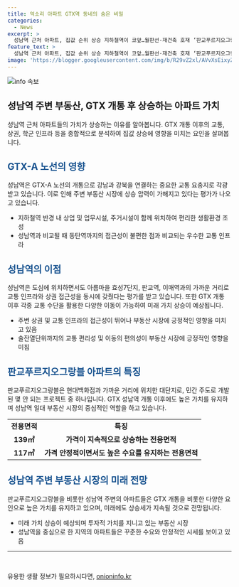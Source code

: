 ```yaml
---
title: 억소리 아파트 GTX역 동네의 숨은 비밀
categories:
  - News
excerpt: >
  성남역 근처 아파트, 집값 순위 상승 지하철역이 코앞…월판선·재건축 호재 ‘판교푸르지오그랑블’ 최상위 성남역 근처 아파트가 주목받고 있는 이유는 GTX 개통으로 교통·상권·학군 등 모든 요소가 갖춰졌기 때문이다. 성남역은 상업시설과 주거시설이 인접해 편리한 교통과 생활 환경을 제공한다. 이에 따라 해당 지역 부동산 시장이 상승세를 보이고 있으며, 판교푸르지오그랑블과 같은 아파트는 전 고점에 다가서며 라이벌인 알파리움을 앞선 모습이다. 앞으로도 성남역 일대는 더 많은 활성화가 예상되며, 누구나 편리하게 접근할 수 있는 역세권 투자 길잡이로 주목받고 있다.
feature_text: >
  성남역 근처 아파트, 집값 순위 상승 지하철역이 코앞…월판선·재건축 호재 ‘판교푸르지오그랑블’ 최상위 성남역 근처 아파트가 주목받고 있는 이유는 GTX 개통으로 교통·상권·학군 등 모든 요소가 갖춰졌기 때문이다. 성남역은 상업시설과 주거시설이 인접해 편리한 교통과 생활 환경을 제공한다. 이에 따라 해당 지역 부동산 시장이 상승세를 보이고 있으며, 판교푸르지오그랑블과 같은 아파트는 전 고점에 다가서며 라이벌인 알파리움을 앞선 모습이다. 앞으로도 성남역 일대는 더 많은 활성화가 예상되며, 누구나 편리하게 접근할 수 있는 역세권 투자 길잡이로 주목받고 있다.
image: 'https://blogger.googleusercontent.com/img/b/R29vZ2xl/AVvXsEixyZcFfHzMRdzZMjFBmAUKJYCLCGyLL1o632UiGVXcaFdKo_bkvkuCioo0uUKlGfBVcT3P84aROyZIXSBEx3Aw5nCQ3pTgDom1WDC4m8eifvWiAmWEEVb4x6G_l8C0QH225ldMjyaFvpxGEBGNO37VmDTDMHGhJPq73UglMfDca1-0aw/s1600/blogspot.png'
---
```


<p><img src="https://blogger.googleusercontent.com/img/b/R29vZ2xl/AVvXsEixyZcFfHzMRdzZMjFBmAUKJYCLCGyLL1o632UiGVXcaFdKo_bkvkuCioo0uUKlGfBVcT3P84aROyZIXSBEx3Aw5nCQ3pTgDom1WDC4m8eifvWiAmWEEVb4x6G_l8C0QH225ldMjyaFvpxGEBGNO37VmDTDMHGhJPq73UglMfDca1-0aw/s1600/blogspot.png" alt="info 속보" /></p>

<h2 data-ke-size="size26">성남역 주변 부동산, GTX 개통 후 상승하는 아파트 가치</h2>

<p data-ke-size="size16">성남역 근처 아파트들의 가치가 상승하는 이유를 알아봅니다. GTX 개통 이후의 교통, 상권, 학군 인프라 등을 종합적으로 분석하여 집값 상승에 영향을 미치는 요인을 살펴봅니다.</p>

<h2><b><span style="color: #1a5490;">GTX-A 노선의 영향</span></b></h2>

<p data-ke-size="size16">성남역은 GTX-A 노선의 개통으로 강남과 강북을 연결하는 중요한 교통 요충지로 각광받고 있습니다. 이로 인해 주변 부동산 시장에 상승 압력이 가해지고 있다는 평가가 나오고 있습니다.</p>

<ul>
<li>지하철역 반경 내 상업 및 업무시설, 주거시설이 함께 위치하여 편리한 생활환경 조성</li>
<li>성남역과 비교될 때 동탄역까지의 접근성이 불편한 점과 비교되는 우수한 교통 인프라</li>
</ul>

<h2><span style="color: #1a5490;">성남역의 이점</span></h2>

<p data-ke-size="size16">성남역은 도심에 위치하면서도 아름마을 효성7단지, 판교역, 이매역과의 가까운 거리로 교통 인프라와 상권 접근성을 동시에 갖췄다는 평가를 받고 있습니다. 또한 GTX 개통 이후 각종 교통 수단을 활용한 다양한 이동이 가능하여 미래 가치 상승이 예상됩니다.</p>

<ul>
<li>주변 상권 및 교통 인프라의 접근성이 뛰어나 부동산 시장에 긍정적인 영향을 미치고 있음</li>
<li>술잔열단위까지의 교통 편리성 및 이동의 편의성이 부동산 시장에 긍정적인 영향을 미침</li>
</ul>

<h2><b><span style="color: #1a5490;">판교푸르지오그랑블 아파트의 특징</span></b></h2>

<p data-ke-size="size16">판교푸르지오그랑블은 현대백화점과 가까운 거리에 위치한 대단지로, 민간 주도로 개발된 몇 안 되는 프로젝트 중 하나입니다. GTX 성남역 개통 이후에도 높은 가치를 유지하며 성남역 일대 부동산 시장의 중심적인 역할을 하고 있습니다.</p>

<table>
  <tr>
    <td style="text-align: center; height: 17px;"><b>전용면적</b></td>
    <td style="text-align: center; height: 17px;"><b>특징</b></td>
  </tr>
  <tr>
    <td style="text-align: center; height: 17px;"><b>139㎡</b></td>
    <td style="text-align: center; height: 17px;"><b>가격이 지속적으로 상승하는 전용면적</b></td>
  </tr>
  <tr>
    <td style="text-align: center; height: 17px;"><b>117㎡</b></td>
    <td style="text-align: center; height: 17px;"><b>가격 안정적이면서도 높은 수요를 유지하는 전용면적</b></td>
  </tr>
</table>

<h2><span style="color: #1a5490;">성남역 주변 부동산 시장의 미래 전망</span></h2>

<p data-ke-size="size16">판교푸르지오그랑블을 비롯한 성남역 주변의 아파트들은 GTX 개통을 비롯한 다양한 요인으로 높은 가치를 유지하고 있으며, 미래에도 상승세가 지속될 것으로 전망됩니다.</p>

<ul>
<li>미래 가치 상승이 예상되며 투자적 가치를 지니고 있는 부동산 시장</li>
<li>성남역을 중심으로 한 지역의 아파트들은 꾸준한 수요와 안정적인 시세를 보이고 있음</li>
</ul>

<hr>

<p data-ke-size="size16">&nbsp;</p>
유용한 생활 정보가 필요하시다면, <a href="https://onioninfo.kr" rel="dofollow">onioninfo.kr</a>


